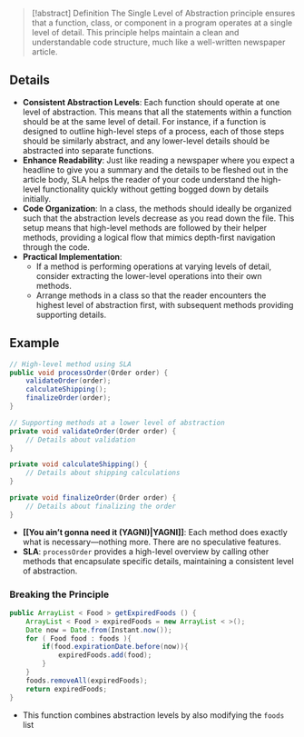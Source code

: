 > [!abstract] Definition
> The Single Level of Abstraction principle ensures that a function, class, or component in a program operates at a single level of detail. This principle helps maintain a clean and understandable code structure, much like a well-written newspaper article.

## Details
- **Consistent Abstraction Levels**: Each function should operate at one level of abstraction. This means that all the statements within a function should be at the same level of detail. For instance, if a function is designed to outline high-level steps of a process, each of those steps should be similarly abstract, and any lower-level details should be abstracted into separate functions.
- **Enhance Readability**: Just like reading a newspaper where you expect a headline to give you a summary and the details to be fleshed out in the article body, SLA helps the reader of your code understand the high-level functionality quickly without getting bogged down by details initially.
- **Code Organization**: In a class, the methods should ideally be organized such that the abstraction levels decrease as you read down the file. This setup means that high-level methods are followed by their helper methods, providing a logical flow that mimics depth-first navigation through the code.
- **Practical Implementation**:
    - If a method is performing operations at varying levels of detail, consider extracting the lower-level operations into their own methods.
    - Arrange methods in a class so that the reader encounters the highest level of abstraction first, with subsequent methods providing supporting details.
## Example
```java
// High-level method using SLA
public void processOrder(Order order) {
    validateOrder(order);
    calculateShipping();
    finalizeOrder(order);
}

// Supporting methods at a lower level of abstraction
private void validateOrder(Order order) {
    // Details about validation
}

private void calculateShipping() {
    // Details about shipping calculations
}

private void finalizeOrder(Order order) {
    // Details about finalizing the order
}
```
- **[[You ain’t gonna need it (YAGNI)|YAGNI]]**: Each method does exactly what is necessary—nothing more. There are no speculative features.
- **SLA**: `processOrder` provides a high-level overview by calling other methods that encapsulate specific details, maintaining a consistent level of abstraction.
### Breaking the Principle
```java
public ArrayList < Food > getExpiredFoods () { 
	ArrayList < Food > expiredFoods = new ArrayList < >(); 
	Date now = Date.from(Instant.now());
	for ( Food food : foods ){
		if(food.expirationDate.before(now)){
			expiredFoods.add(food);
		}
	}
	foods.removeAll(expiredFoods);
	return expiredFoods;
}
```
- This function combines abstraction levels by also modifying the `foods` list